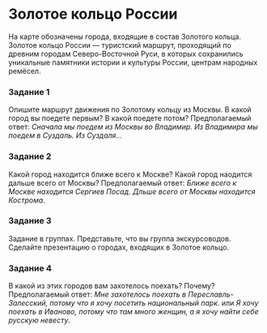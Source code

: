 # Золотое кольцо России
На карте обозначены города, входящие в состав Золотого кольца. Золотое кольцо России — туристский маршрут, проходящий по древним городам Северо-Восточной Руси, в которых сохранились уникальные памятники истории и культуры России, центрам народных ремёсел.

### Задание 1
Опишите маршрут движения по Золотому кольцу из Москвы. В какой город вы поедете первым? В какой поедете потом?
Предполагаемый ответ: _Сначала мы поедем из Москвы во Владимир. Из Владимира мы поедем в Суздаль. Из Суздаля..._

### Задание 2
Какой город находится ближе всего к Москве? Какой город наодится дальше всего от Москвы?
Предполагаемый ответ: _Ближе всего к Москве находится Сергиев Посад. Дльше всего от Москвы находится Кострома_.

### Задание 3
Задание в группах. Представьте, что вы группа экскурсоводов. Сделайте презентацию о городах, входящих в Золотое кольцо. 

### Задание 4
В какой из этих городов вам захотелось поехать? Почему?
Предполагаемый ответ: _Мне захотелось поехать в Переславль-Залесский, потому что я хочу посетить национальный парк_. или _Я хочу поехать в Иваново, потому что там много женщин, а я хочу найти себе русскую невесту_. 
